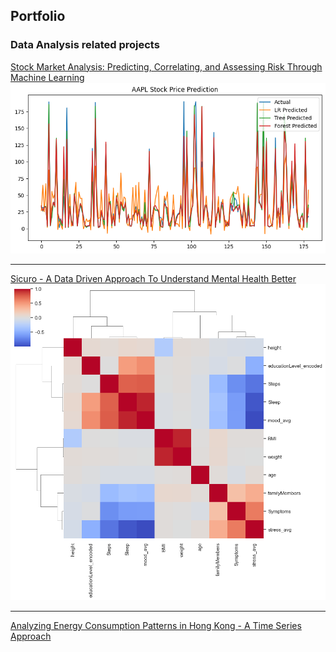 ## Portfolio


### Data Analysis related projects

[Stock Market Analysis: Predicting, Correlating, and Assessing Risk Through Machine Learning](/Stock_market_analysis)
<img src="images/stock_plots/aapl_pred.png?raw=true"/>

---
[Sicuro - A Data Driven Approach To Understand Mental Health Better](/Sicuro_Data_Analysis)
<img src="images/sicuro_plots/scipy_heatmap.png?raw=true"/>

---
[Analyzing Energy Consumption Patterns in Hong Kong - A Time Series Approach](/Analyzing_Energy_Consumption_Patterns_in_Hong_Kong.md)
